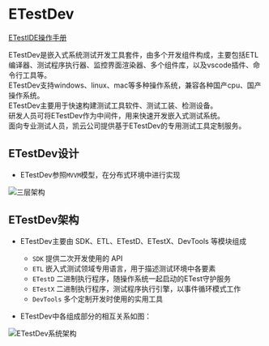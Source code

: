 # ETestDev

[ETestIDE操作手册](https://solidest.github.io/etest_sdk/dev_ide/#/README)

ETestDev是嵌入式系统测试开发工具套件，由多个开发组件构成，主要包括ETL编译器、测试程序执行器、监控界面渲染器、多个组件库，以及vscode插件、命令行工具等。  
ETestDev支持windows、linux、mac等多种操作系统，兼容各种国产cpu、国产操作系统。  
ETestDev主要用于快速构建测试工具软件、测试工装、检测设备。  
研发人员可将ETestDev作为中间件，用来快速开发嵌入式测试系统。  
面向专业测试人员，凯云公司提供基于ETestDev的专用测试工具定制服务。  

## ETestDev设计

- ETestDev参照`MVVM`模型，在分布式环境中进行实现

![三层架构](https://assets.processon.com/chart_image/5ea422d007912948b0da38a8.png)

## ETestDev架构

- ETestDev主要由 SDK、ETL、ETestD、ETestX、DevTools 等模块组成

    * `SDK` 提供二次开发使用的 API
    * `ETL` 嵌入式测试领域专用语言，用于描述测试环境中各要素
    * `ETestD` 二进制执行程序，随操作系统一起启动的ETest守护服务
    * `ETestX` 二进制执行程序，测试程序执行引擎，以事件循环模式工作
    * `DevTools` 多个定制开发时使用的实用工具

- ETestDev中各组成部分的相互关系如图：

![ETestDev系统架构](https://assets.processon.com/chart_image/5e8b29e6e4b03bfcd082a5fb.png)